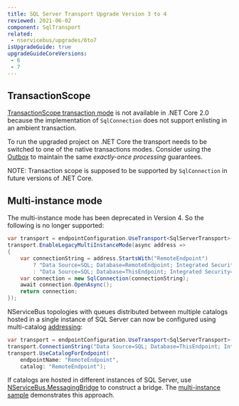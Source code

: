 ```yaml
---
title: SQL Server Transport Upgrade Version 3 to 4
reviewed: 2021-06-02
component: SqlTransport
related:
 - nservicebus/upgrades/6to7
isUpgradeGuide: true
upgradeGuideCoreVersions:
 - 6
 - 7
---
```



## TransactionScope

[TransactionScope transaction mode](/transports/sql/transactions.md#transaction-scope) is not available in .NET Core 2.0 because the implementation of `SqlConnection` does not support enlisting in an ambient transaction.

To run the upgraded project on .NET Core the transport needs to be switched to one of the native transactions modes. Consider using the [Outbox](/nservicebus/outbox) to maintain the same *exactly-once processing* guarantees.

NOTE: Transaction scope is supposed to be supported by `SqlConnection` in future versions of .NET Core.


## Multi-instance mode

The multi-instance mode has been deprecated in Version 4. So the following is no longer supported:

```csharp
var transport = endpointConfiguration.UseTransport<SqlServerTransport>();
transport.EnableLegacyMultiInstanceMode(async address =>
{
    var connectionString = address.StartsWith("RemoteEndpoint")
        ? "Data Source=SQL; Database=RemoteEndpoint; Integrated Security=True"
        : "Data Source=SQL; Database=ThisEndpoint; Integrated Security=True";
    var connection = new SqlConnection(connectionString);
    await connection.OpenAsync();
    return connection;
});
```

NServiceBus topologies with queues distributed between multiple catalogs hosted in a single instance of SQL Server can now be configured using multi-catalog [addressing](/transports/sql/addressing.md):

```csharp
var transport = endpointConfiguration.UseTransport<SqlServerTransport>();
transport.ConnectionString("Data Source=SQL; Database=ThisEndpoint; Integrated Security=True");
transport.UseCatalogForEndpoint(
    endpointName: "RemoteEndpoint",
    catalog: "RemoteEndpoint");
```

If catalogs are hosted in different instances of SQL Server, use [NServiceBus.MessagingBridge](/nservicebus/bridge/) to construct a bridge. The [multi-instance sample](/samples/bridge/sql-multi-instance) demonstrates this approach.
